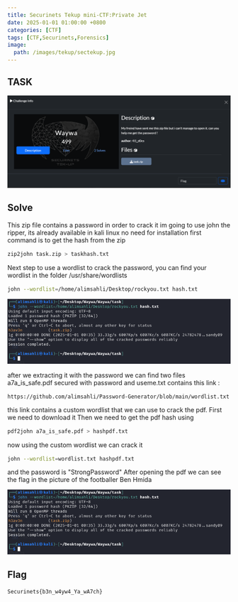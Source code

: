 ```yaml
---
title: Securinets Tekup mini-CTF:Private Jet
date: 2025-01-01 01:00:00 +0800
categories: [CTF]
tags: [CTF,Securinets,Forensics]
image:
  path: /images/tekup/sectekup.jpg
---
```

## TASK 

  <img src="/images/tekup/waywa/task.png" alt="Securinets" style="width: auto; height: auto; margin-right: 10%;" />

## Solve 
This zip file contains a password in order to crack it im going to use john the ripper, its already available in kali linux no need for installation 
first command is to get the hash from the zip

```bash
zip2john task.zip > taskhash.txt
```
Next step to use a wordlist to crack the password, you can find your wordlist in the folder /usr/share/wordlists 

```bash
john --wordlist=/home/alimsahli/Desktop/rockyou.txt hash.txt
```

  <img src="/images/tekup/waywa/pss.png" alt="Securinets" style="width: auto; height: auto; margin-right: 10%;" />

after we extracting it with the password we can find two files a7a_is_safe.pdf secured with password and useme.txt contains this link :
```
https://github.com/alimsahli/Password-Generator/blob/main/wordlist.txt
```
this link contains a custom wordlist that we can use to crack the pdf.
First we need to download it
Then we need to get the pdf hash using
```bash
pdf2john a7a_is_safe.pdf > hashpdf.txt
```
now using the custom wordlist we can crack it 
```bash
john --wordlist=wordlist.txt hashpdf.txt
```
and the password is "StrongPassword"
After opening the pdf we can see the flag in the picture of the footballer Ben Hmida

  <img src="/images/tekup/waywa/pss.png" alt="Securinets" style="width: auto; height: auto; margin-right: 10%;" />

## Flag

```
Securinets{b3n_w4yw4_Ya_wA7ch}
```